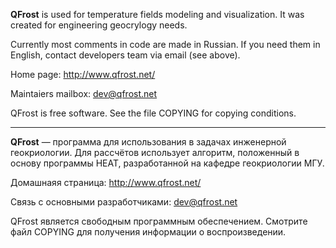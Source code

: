 **QFrost** is used for temperature fields modeling and visualization.
It was created for engineering geocrylogy needs.

Currently most comments in code are made in Russian. If you need
them in English, contact developers team via email (see above).

Home page: http://www.qfrost.net/

Maintaiers mailbox: dev@qfrost.net

QFrost is free software.  See the file COPYING for copying conditions.

***

**QFrost** — программа для использования в задачах инженерной геокриологии.
Для рассчётов использует алгоритм, положенный в основу программы HEAT,
разработанной на кафедре геокриологии МГУ.

Домашнаяя страница: http://www.qfrost.net/

Связь с основными разработчиками: dev@qfrost.net

QFrost является свободным программным обеспечением.
Смотрите файл COPYING для получения информации о воспроизведении.
